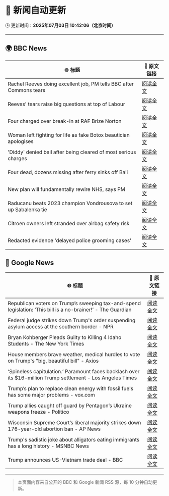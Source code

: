 # 🧠 新闻自动更新

🕒 更新时间：**2025年07月03日 10:42:06（北京时间）**

---

## 🌍 BBC News

| 🌐 标题 | 🔗 原文链接 |
|--------|-------------|
| Rachel Reeves doing excellent job, PM tells BBC after Commons tears | [阅读全文](https://www.bbc.com/news/articles/cly26wpez97o) |
| Reeves' tears raise big questions at top of Labour | [阅读全文](https://www.bbc.com/news/articles/cn0qr9wlpnqo) |
| Four charged over break-in at RAF Brize Norton | [阅读全文](https://www.bbc.com/news/articles/cly1jejw4xeo) |
| Woman left fighting for life as fake Botox beautician apologises | [阅读全文](https://www.bbc.com/news/articles/c89eey7jjeno) |
| 'Diddy' denied bail after being cleared of most serious charges | [阅读全文](https://www.bbc.com/news/articles/cjd2e310k25o) |
| Four dead, dozens missing after ferry sinks off Bali | [阅读全文](https://www.bbc.com/news/articles/cew0yz5xw1no) |
| New plan will fundamentally rewire NHS, says PM | [阅读全文](https://www.bbc.com/news/articles/cy5wpe9r1d6o) |
| Raducanu beats 2023 champion Vondrousova to set up Sabalenka tie | [阅读全文](https://www.bbc.com/sport/tennis/articles/cj4ewwzln7vo) |
| Citroen owners left stranded over airbag safety risk | [阅读全文](https://www.bbc.com/news/articles/c0m8872n9gxo) |
| Redacted evidence 'delayed police grooming cases' | [阅读全文](https://www.bbc.com/news/articles/cgq7n3lyyjqo) |

## 📰 Google News

| 🌐 标题 | 🔗 原文链接 |
|--------|-------------|
| Republican voters on Trump’s sweeping tax-and-spend legislation: ‘This bill is a no-brainer!’ - The Guardian | [阅读全文](https://news.google.com/rss/articles/CBMijwFBVV95cUxNWUJIVTNoN0t1cVFxSDlmaFhlVnhyNmFHRWdidHI3YjJWQnZVWEFKZFdHZHg5RUpMREFWMURVa2dEZlRpdldyRVdsb0l5ZUNndVRUUGZLaXg3VWJyTGIybjFtMThrNzd5OGJNQVBzajhhSVJTaUgxOTFNWU9FY0Y3dUt1R1BHb08zZXFRaE9YQQ?oc=5) |
| Federal judge strikes down Trump's order suspending asylum access at the southern border - NPR | [阅读全文](https://news.google.com/rss/articles/CBMiiAFBVV95cUxOS0NMS1VxQnBYbHNTRHRUN0sxQXNYMUxNRjFKeV94M0RkbXdsTnFtZTgtM21wcDRuMmN5NkxCcV9rUTVUdHlTbGxDU0FmR01paUR5X0JMRGNCYnBPSm5EYkJqVFl3TC1feWRxT19WaEMweC05QVVzMzJlVWdsQXJtLWZuM3dobHBE?oc=5) |
| Bryan Kohberger Pleads Guilty to Killing 4 Idaho Students - The New York Times | [阅读全文](https://news.google.com/rss/articles/CBMie0FVX3lxTE5iQ09zblBBcndWa0Nqb1BHaEdYWGczd0xFTGxmRVRvYmVUTlpqOUxsRHN5OFlEaWlaMzhUSTRtcmRTNUZEZ3dZcEpRcVVWd3NUdUxjeEVMNW9IUHRCMzB0QUNWVjRsdXZUM1ZXeWowYlN2b3F0UUNVZ0M3UQ?oc=5) |
| House members brave weather, medical hurdles to vote on Trump's "big, beautiful bill" - Axios | [阅读全文](https://news.google.com/rss/articles/CBMihAFBVV95cUxOMjVTZWtQRlRvVkxwZ1dhYU54WmQ5RXZPYTBEVlhxaTljV1l0SlItQ1RkNm1RZTFvSnpyOWUtcWpveGpnNmR6cWVQZ2o3M1N4cTVrV1JBMDlHM1VnRFVtYldjaXRMM2dPOVQ2dmtkd1BOVlFfc01qUWFPSm9VZ2F4cFVTdkc?oc=5) |
| ‘Spineless capitulation.’ Paramount faces backlash over its $16-million Trump settlement - Los Angeles Times | [阅读全文](https://news.google.com/rss/articles/CBMi0AFBVV95cUxPZkM1eFZLSnU4UmlIX0NiS014X3JOUGlWY0FadTdJdlZvbTZUVEpzQXc2RGt5VjRldnA2Vy00R25XV0tyTVh4cUQ5aVlJWFROS3dQRDdsdS1VblVWZ0JUcml3UjM1Y1JrbEJkblBRTldwa0taMVdVYlFzMkhRZ0d0d18tLTVva2p0OTY3b1c4T1JMb2VVRmRtWktKaFNjMlhZVEZuRGdlbDc4V0d1UHMxRl9xbzAxZzlLMk1nRGUyRDZUV2RfanFZdjBQdWpudnFr?oc=5) |
| Trump’s plan to replace clean energy with fossil fuels has some major problems - vox.com | [阅读全文](https://news.google.com/rss/articles/CBMikAFBVV95cUxOTXV1c01OeXlob3l6bkMyeG92eXZfd0ZEdTRrTjJMbFNoZkh6YncwSWZYNk5XOFphWjVvOHZTTXA3N0NkNXpXMHRpam1UNHZBVHdjeURyRVkzT1NUdUtOUURlc0Rya1A2Wml3QTdNZ1pYREpkTGpQYWFmZ0hqMVVMNHhYU0VaSjRCUm9fWS1rMU8?oc=5) |
| Trump allies caught off guard by Pentagon’s Ukraine weapons freeze - Politico | [阅读全文](https://news.google.com/rss/articles/CBMikAFBVV95cUxNRUVzUXVEdTE4RHJMNUJzYmhPUXBCeXBoRWZINGd1bTBxVkJORlJobWxPaFZld2hVR0x5WmEtRXBmSmN6Y215NWxUcUZFZTlTM01NNHpwSm02dFczNHV3OWJPNE9PYS15SG0tS2RIbUdyWERCMERGSXhQcjY3UmxWU0hLQWN2cnI4RDJOa2dMcTE?oc=5) |
| Wisconsin Supreme Court’s liberal majority strikes down 176-year-old abortion ban - AP News | [阅读全文](https://news.google.com/rss/articles/CBMikAFBVV95cUxNY19jOHNJazRBOTRIV3g2cHpreTl3NEtZQ0xfcl9hVXNNMzRIaUJWaDZUdTFuZ3FleGw2S2RSRXNTU2FSTHZNUUtFVlAtdVhINGRQSkdnOFpsVEJwMlBnemZGMExobEprUXJoS2hvNzFDclpMN0NqbE94bGtOaGFMZFBuR2NlbllDT0kxV1ZRYlM?oc=5) |
| Trump's sadistic joke about alligators eating immigrants has a long history - MSNBC News | [阅读全文](https://news.google.com/rss/articles/CBMikwFBVV95cUxPeU41Um1WS2ZLcDNVVmh1SnRxazNlY3Jwb1owQzRNaVdKZDZ4R0xGWVB5YldTeV9PT19DclEzaWRpTUN4LXpLQWtoSEUxYzdqQUxYZlRsa3JLeUNlZ3IxRFZzcGtSWGNPZ1NUQTM2TDVpaUVKMHNQQTNLZWVkUkVuV09sZmRXOVdhVFM1Tnp2cGl0VDjSAXNBVV95cUxOMGZ6YkswVEY0ZTBoeEVqeTJLaHBjZ25abDlpVzR6MFA4ZDB5WUFJWUk1YUZZa2pXRFMyUlNHWXRXckcwc1Y4N3FhZ3laRXZSMHlPRkhMQnJrVkZiaHJFUC1Rd0R1X3ZCRjk0YUthaDZvVnNn?oc=5) |
| Trump announces US-Vietnam trade deal - BBC | [阅读全文](https://news.google.com/rss/articles/CBMiWkFVX3lxTFB1LTBDVUdFcHZVTTMxVmYxWm84RGMzeDZpRV8xZTNGRFZXSGlDYkp5dWRCaFJKdkhsNFV3NmJSRk9wU1BpcnVDb0tKdzJEWmZLZ0dFekRqUm8yUdIBX0FVX3lxTE5YNndNc1g2blJqaEJreFV2ZzhPVkFnY3NvRkE4VjBWLTdzM3FlUV9PSFNyOUllR01JNDZ1dVpCdTNSc0hTS3M4ZkU3cEJ4SnVwNlpQdldvWmpNRVNkWHdJ?oc=5) |

---
> 本页面内容来自公开的 BBC 和 Google 新闻 RSS 源，每 10 分钟自动更新。